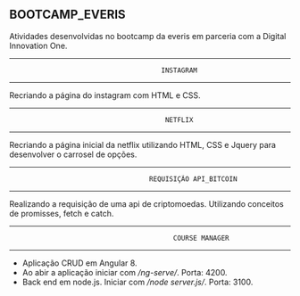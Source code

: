 ##                                   BOOTCAMP_EVERIS 
                               
Atividades desenvolvidas no bootcamp da everis em parceria com a Digital Innovation One.

__________________________________________________________________________________________________________
                                          INSTAGRAM
__________________________________________________________________________________________________________ 

Recriando a página do instagram com HTML e CSS.


__________________________________________________________________________________________________________
                                           NETFLIX
__________________________________________________________________________________________________________                                           
Recriando a página inicial da netflix utilizando HTML, CSS e Jquery para desenvolver o carrosel de opções. 



__________________________________________________________________________________________________________
                                       REQUISIÇÃO API_BITCOIN
__________________________________________________________________________________________________________                                       

Realizando a requisição de uma api de criptomoedas. Utilizando conceitos de promisses, fetch e catch.



__________________________________________________________________________________________________________
                                             COURSE MANAGER
__________________________________________________________________________________________________________

- Aplicação CRUD em Angular 8. 
- Ao abir a aplicação iniciar com */ng-serve/*. Porta: 4200.
- Back end em node.js. Iniciar com */node server.js/*. Porta: 3100.



